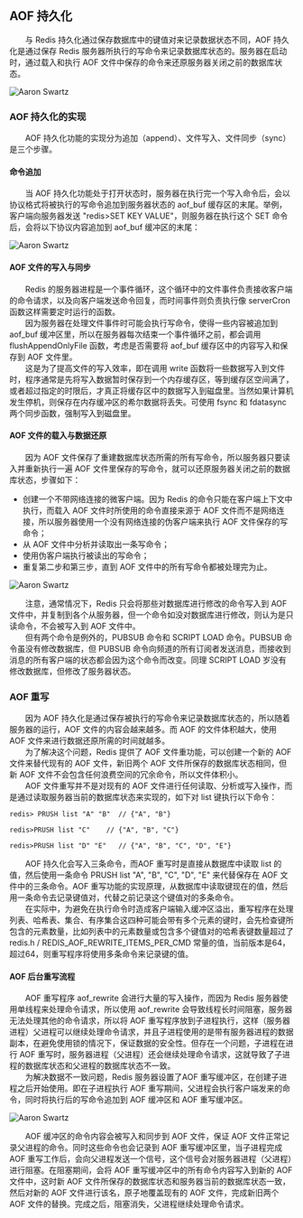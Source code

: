 
## AOF 持久化
　　与 Redis 持久化通过保存数据库中的键值对来记录数据状态不同，AOF 持久化是通过保存 Redis 服务器所执行的写命令来记录数据库状态的。服务器在启动时，通过载入和执行 AOF 文件中保存的命令来还原服务器关闭之前的数据库状态。
  
![Aaron Swartz](https://raw.githubusercontent.com/martin-1992/redis_notebook/master/chapter_11/chapter_11_p1.png)

### AOF 持久化的实现
　　AOF 持久化功能的实现分为追加（append）、文件写入、文件同步（sync）是三个步骤。

#### 命令追加
　　当 AOF 持久化功能处于打开状态时，服务器在执行完一个写入命令后，会以协议格式将被执行的写命令追加到服务器状态的 aof_buf 缓存区的末尾。举例，客户端向服务器发送 "redis>SET KEY VALUE"，则服务器在执行这个 SET 命令后，会将以下协议内容追加到 aof_buf 缓冲区的末尾：

![Aaron Swartz](https://raw.githubusercontent.com/martin-1992/redis_notebook/master/chapter_11/chapter_11_p2.png)

#### AOF 文件的写入与同步
　　Redis 的服务器进程是一个事件循环，这个循环中的文件事件负责接收客户端的命令请求，以及向客户端发送命令回复，而时间事件则负责执行像 serverCron 函数这样需要定时运行的函数。<br />
　　因为服务器在处理文件事件时可能会执行写命令，使得一些内容被追加到 aof_buf 缓冲区里，所以在服务器每次结束一个事件循环之前，都会调用 flushAppendOnlyFile 函数，考虑是否需要将 aof_buf 缓存区中的内容写入和保存到 AOF 文件里。<br />
　　这是为了提高文件的写入效率，即在调用 write 函数将一些数据写入到文件时，程序通常是先将写入数据暂时保存到一个内存缓存区，等到缓存区空间满了，或者超过指定的时限后，才真正将缓存区中的数据写入到磁盘里。当然如果计算机发生停机，则保存在内存缓冲区的希尔数据将丢失。可使用 fsync 和 fdatasync 两个同步函数，强制写入到磁盘里。

#### AOF 文件的载入与数据还原
　　因为 AOF 文件保存了重建数据库状态所需的所有写命令，所以服务器只要读入并重新执行一遍 AOF 文件里保存的写命令，就可以还原服务器关闭之前的数据库状态，步骤如下：
  
- 创建一个不带网络连接的微客户端。因为 Redis 的命令只能在客户端上下文中执行，而载入 AOF 文件时所使用的命令直接来源于 AOF 文件而不是网络连接，所以服务器使用一个没有网络连接的伪客户端来执行 AOF 文件保存的写命令；
- 从 AOF 文件中分析并读取出一条写命令；
- 使用伪客户端执行被读出的写命令；
- 重复第二步和第三步，直到 AOF 文件中的所有写命令都被处理完为止。

![Aaron Swartz](https://raw.githubusercontent.com/martin-1992/redis_notebook/master/chapter_11/chapter_11_p3.png)

　　注意，通常情况下，Redis 只会将那些对数据库进行修改的命令写入到 AOF 文件中，并复制到各个从服务器，但一个命令如没对数据库进行修改，则认为是只读命令，不会被写入到 AOF 文件中。<br />
　　但有两个命令是例外的，PUBSUB 命令和 SCRIPT LOAD 命令。PUBSUB 命令虽没有修改数据库，但 PUBSUB 命令向频道的所有订阅者发送消息，而接收到消息的所有客户端的状态都会因为这个命令而改变。同理 SCRIPT LOAD 岁没有修改数据库，但修改了服务器状态。

### AOF 重写
　　因为 AOF 持久化是通过保存被执行的写命令来记录数据库状态的，所以随着服务器的运行，AOF 文件的内容会越来越多。而 AOF 的文件体积越大，使用 AOF 文件来进行数据还原所需的时间就越多。<br />
　　为了解决这个问题，Redis 提供了 AOF 文件重功能，可以创建一个新的 AOF 文件来替代现有的 AOF 文件，新旧两个 AOF 文件所保存的数据库状态相同，但新 AOF 文件不会包含任何浪费空间的冗余命令，所以文件体积小。<br />
　　AOF 文件重写并不是对现有的 AOF 文件进行任何读取、分析或写入操作，而是通过读取服务器当前的数据库状态来实现的，如下对 list 键执行以下命令：

```redis
redis> PRUSH list "A" "B"  // {"A", "B"}

redis>PRUSH list "C"    // {"A", "B", "C"}

redis>PRUSH list "D" "E"   // {"A", "B", "C", "D", "E"}
```

　　AOF 持久化会写入三条命令，而AOF 重写时是直接从数据库中读取 list 的值，然后使用一条命令 PRUSH list "A", "B", "C", "D", "E" 来代替保存在 AOF 文件中的三条命令。AOF 重写功能的实现原理，从数据库中读取键现在的值，然后用一条命令去记录键值对，代替之前记录这个键值对的多条命令。<br />
　　在实际中，为避免在执行命令时造成客户端输入缓冲区溢出，重写程序在处理列表、哈希表、集合、有序集合这四种可能会带有多个元素的键时，会先检查键所包含的元素数量，比如列表中的元素数量或包含多个键值对的哈希表键数量超过了 redis.h / REDIS_AOF_REWRITE_ITEMS_PER_CMD 常量的值，当前版本是64，超过64，则重写程序将使用多条命令来记录键的值。

#### AOF 后台重写流程
　　AOF 重写程序 aof_rewrite 会进行大量的写入操作，而因为 Redis 服务器使用单线程来处理命令请求，所以使用 aof_rewrite 会导致线程长时间阻塞，服务器无法处理其他的命令请求，所以将 AOF 重写程序放到子进程执行，这样（服务器进程）父进程可以继续处理命令请求，并且子进程使用的是带有服务器进程的数据副本，在避免使用锁的情况下，保证数据的安全性。但存在一个问题，子进程在进行 AOF 重写时，服务器进程（父进程）还会继续处理命令请求，这就导致了子进程的数据库状态和父进程的数据库状态不一致。<br />
　　为解决数据不一致问题，Redis 服务器设置了AOF 重写缓冲区，在创建子进程之后开始使用。即在子进程执行 AOF 重写期间，父进程会执行客户端发来的命令，同时将执行后的写命令追加到 AOF 缓冲区和 AOF 重写缓冲区。
  
![Aaron Swartz](https://raw.githubusercontent.com/martin-1992/redis_notebook/master/chapter_11/chapter_11_p4.png)

　　AOF 缓冲区的命令内容会被写入和同步到 AOF 文件，保证 AOF 文件正常记录父进程的命令。同时这些命令也会记录到 AOF 重写缓冲区里，当子进程完成 AOF 重写工作后，会向父进程发送一个信号，这个信号会对服务器进程（父进程）进行阻塞。在阻塞期间，会将 AOF 重写缓冲区中的所有命令内容写入到新的 AOF 文件中，这时新 AOF 文件所保存的数据库状态和服务器当前的数据库状态一致，然后对新的 AOF 文件进行该名，原子地覆盖现有的 AOF 文件，完成新旧两个 AOF 文件的替换。完成之后，阻塞消失，父进程继续处理命令请求。
